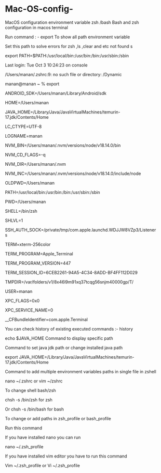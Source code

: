 # Mac-OS-config-
MacOS configuration environment variable zsh /bash
Bash and zsh configuration in macos terminal 





Run command : - export  To show all path environment variable



Set this path to solve errors for zsh ,ls ,clear and etc not found s

export PATH=$PATH:/usr/local/bin:/usr/bin:/bin:/usr/sbin:/sbin





Last login: Tue Oct  3 10:24:23 on console

/Users/manan/.zshrc:9: no such file or directory: /Dynamic

manan@manan ~ % export

ANDROID_SDK=/Users/manan/Library/Android/sdk

HOME=/Users/manan

JAVA_HOME=/Library/Java/JavaVirtualMachines/temurin-17.jdk/Contents/Home

LC_CTYPE=UTF-8

LOGNAME=manan

NVM_BIN=/Users/manan/.nvm/versions/node/v18.14.0/bin

NVM_CD_FLAGS=-q

NVM_DIR=/Users/manan/.nvm

NVM_INC=/Users/manan/.nvm/versions/node/v18.14.0/include/node

OLDPWD=/Users/manan

PATH=/usr/local/bin:/usr/bin:/bin:/usr/sbin:/sbin

PWD=/Users/manan

SHELL=/bin/zsh

SHLVL=1

SSH_AUTH_SOCK=/private/tmp/com.apple.launchd.WDJJW8VZp3/Listeners

TERM=xterm-256color

TERM_PROGRAM=Apple_Terminal

TERM_PROGRAM_VERSION=447

TERM_SESSION_ID=6CEB2261-94A5-4C34-8ADD-BF4FF112D029

TMPDIR=/var/folders/v1/8x46l9m91xq37tcqg56snjm40000gp/T/

USER=manan

XPC_FLAGS=0x0

XPC_SERVICE_NAME=0

__CFBundleIdentifier=com.apple.Terminal





You can check history of existing executed commands :- history





 echo $JAVA_HOME    Command to display specific path



Command to set java jdk path or change installed java path

export JAVA_HOME=/Library/Java/JavaVirtualMachines/temurin-17.jdk/Contents/Home





Command to add multiple environment variables  paths in single file  in zshell

nano ~/.zshrc or vim ~/zshrc



To change shell bash/zsh 

 chsh -s /bin/zsh for zsh

Or chsh -s /bin/bash for bash 




To change or add paths in zsh_profile or bash_profile 

Run this command



If you have installed nano you can run 

nano ~/.zsh_profile  



If you have installed vim editor you have to run this command

Vim ~/.zsh_profile   or Vi ~/.zsh_profile







